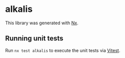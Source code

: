 # alkalis

This library was generated with [Nx](https://nx.dev).

## Running unit tests

Run `nx test alkalis` to execute the unit tests via [Vitest](https://vitest.dev/).
